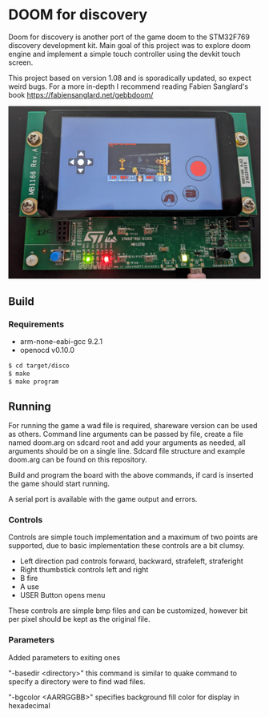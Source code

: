 # DOOM for discovery

Doom for discovery is another port of the game doom to the STM32F769 discovery development kit.
Main goal of this project was to explore doom engine and implement a simple touch controller using the devkit touch screen.

This project based on version 1.08 and is sporadically updated, so expect weird bugs. For a more in-depth I recommend reading Fabien Sanglard's book https://fabiensanglard.net/gebbdoom/


![In game](/doc/photo4.JPG)

## Build

### Requirements

- arm-none-eabi-gcc 9.2.1
- openocd v0.10.0

````
$ cd target/disco
$ make
$ make program
````
## Running

For running the game a wad file is required, shareware version can be used as others.
Command line arguments can be passed by file, create a file named doom.arg on sdcard root and add your arguments as needed, all arguments should be on a single line. Sdcard file structure and example doom.arg can be found on this repository.

Build and program the board with the above commands, if card is inserted the game should start running.

A serial port is available with the game output and errors.

### Controls

Controls are simple touch implementation and a maximum of two points are supported, due to basic implementation these controls are a bit clumsy.

- Left direction pad controls forward, backward, strafeleft, straferight
- Right thumbstick controls left and right
- B fire
- A use
- USER Button opens menu

These controls are simple bmp files and can be customized, however bit per pixel should be kept as the original file. 

### Parameters

Added parameters to exiting ones

"-basedir \<directory>" this command is similar to quake command to specify a directory were to find wad files.

"-bgcolor \<AARRGGBB>" specifies background fill color for display in hexadecimal
